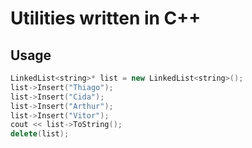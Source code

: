 Utilities written in C++
=============

Usage
-----

```c++
LinkedList<string>* list = new LinkedList<string>();
list->Insert("Thiago");
list->Insert("Cida");
list->Insert("Arthur");
list->Insert("Vitor");
cout << list->ToString();
delete(list);
